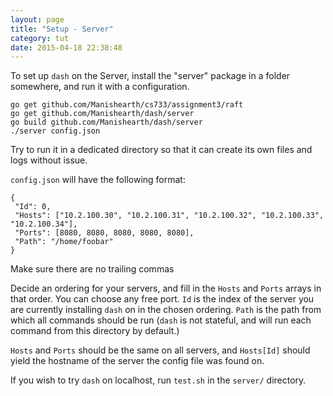 ```yaml
---
layout: page
title: "Setup - Server"
category: tut
date: 2015-04-18 22:38:48
---
```



To set up `dash` on the Server, install the "server" package in a folder somewhere, and run it with a configuration.

```
go get github.com/Manishearth/cs733/assignment3/raft
go get github.com/Manishearth/dash/server
go build github.com/Manishearth/dash/server
./server config.json
```

Try to run it in a dedicated directory so that it can create its own files and logs without issue.

`config.json` will have the following format:

```
{
 "Id": 0,
 "Hosts": ["10.2.100.30", "10.2.100.31", "10.2.100.32", "10.2.100.33", "10.2.100.34"],
 "Ports": [8080, 8080, 8080, 8080, 8080],
 "Path": "/home/foobar"
}
```

Make sure there are no trailing commas

Decide an ordering for your servers, and fill in the `Hosts` and `Ports` arrays in that order. You can choose any free port.
`Id` is the index of the server you are currently installing `dash` on in the chosen ordering. `Path` is the path from which all commands should
be run (`dash` is not stateful, and will run each command from this directory by default.)

`Hosts` and `Ports` should be the same on all servers, and `Hosts[Id]` should yield the hostname of the server the config file was found on.

If you wish to try `dash` on localhost, run `test.sh` in the `server/` directory.